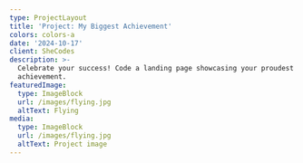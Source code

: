 ```yaml
---
type: ProjectLayout
title: 'Project: My Biggest Achievement'
colors: colors-a
date: '2024-10-17'
client: SheCodes
description: >-
  Celebrate your success! Code a landing page showcasing your proudest
  achievement.
featuredImage:
  type: ImageBlock
  url: /images/flying.jpg
  altText: Flying
media:
  type: ImageBlock
  url: /images/flying.jpg
  altText: Project image
---
```

